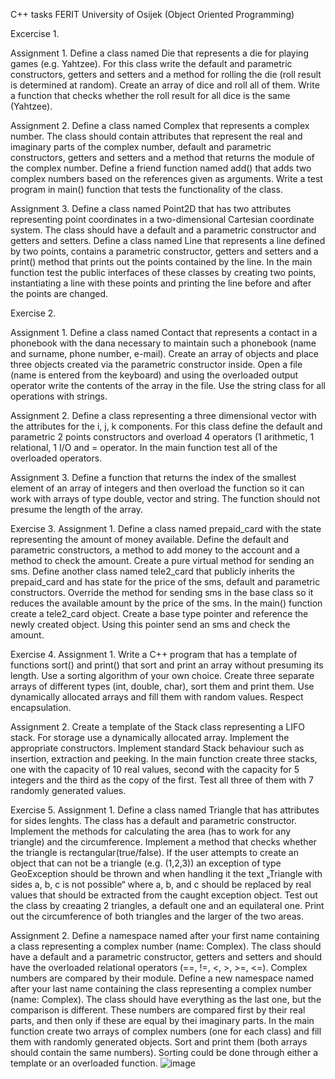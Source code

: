 C++ tasks FERIT University of Osijek (Object Oriented Programming)

Excercise 1.

  Assignment 1.
      Define a class named Die that represents a die for playing games (e.g. Yahtzee). For this class write the default and parametric constructors, getters and setters and a method for rolling the die (roll result is determined at random). Create an array of dice and roll all of them. Write a function that checks whether the roll result for all dice is the same (Yahtzee).
      
  Assignment 2.
      Define a class named Complex that represents a complex number. The class should contain attributes that represent the real and imaginary parts of the complex   number, default and parametric constructors, getters and setters and a method that returns the module of the complex number. Define a friend function named add() that adds two complex numbers based on the references given as arguments. Write a test program in main() function that tests the functionality of the class.

  Assignment 3.
      Define a class named Point2D that has two attributes representing point coordinates in a two-dimensional Cartesian coordinate system. The class should  have a default and a parametric constructor and getters and setters. Define a class named Line that represents a line defined by two points, contains a parametric constructor, getters and setters and a print() method that prints out the points contained by the line. In the main function test the public interfaces of these classes by creating two points, instantiating a line with these points and printing the line before and after the points are changed.
      
Exercise 2.

  Assignment 1.
      Define a class named Contact that represents a contact in a phonebook with the dana necessary to maintain such a phonebook (name and surname, phone number, e-mail). Create an array of objects and place three objects created via the parametric constructor inside. Open a file (name is entered from the keyboard) and using the overloaded output operator write the contents of the array in the file. Use the string class for all operations with strings.

  Assignment 2.
      Define a class representing a three dimensional vector with the attributes for the i, j, k components. For this class define the default and parametric 2 points constructors and overload 4 operators (1 arithmetic, 1 relational, 1 I/O and = operator. In the main function test all of the overloaded operators. 
      
  Assignment 3.
      Define a function that returns the index of the smallest element of an array of integers and then overload the function so it can work with arrays of type double, vector and string. The function should not presume the length of the array.

Exercise 3.
  Assignment 1.
      Define a class named prepaid_card with the state representing the amount of money available. Define the default and parametric constructors, a method to add money to the account and a method to check the amount. Create a pure virtual method for sending an sms. Define another class named tele2_card that publicly inherits the prepaid_card and has state for the price of the sms, default and parametric constructors. Override the method for sending sms in the base class so it reduces the available amount by the price of the sms. In the main() function create a tele2_card object. Create a base type pointer and reference the newly created object. Using this pointer send an sms and check the amount.

Exercise 4.
  Assignment 1.
      Write a C++ program that has a template of functions sort() and print() that sort and print an array without presuming its length. Use a sorting algorithm of  your own choice. Create three separate arrays of different types (int, double, char), sort them and print them. Use dynamically allocated arrays and fill them with random values. Respect encapsulation.

  Assignment 2.
      Create a template of the Stack class representing a LIFO stack. For storage use a dynamically allocated array. Implement the appropriate constructors. Implement standard Stack behaviour such as insertion, extraction and peeking. In the main function create three stacks, one with the capacity of 10 real values, second with the capacity for 5 integers and the third as the copy of the first. Test all three of them with 7 randomly generated values.

Exercise 5.
  Assignment 1.
      Define a class named Triangle that has attributes for sides lenghts. The class has a default and parametric constructor. Implement the methods for calculating the area (has to work for any triangle) and the circumference. Implement a method that checks whether the triangle is rectangular(true/false). If the user attempts to create an object that can not be a triangle (e.g. (1,2,3)) an exception of type GeoException should be thrown and when  handling it the text „Triangle with sides a, b, c is not possible“ where a, b, and c should be replaced by real values that should be extracted from the caught  exception object. Test out the class by creaating 2 triangles, a default one and an equilateral one. Print out the circumference of both triangles and the larger of the two areas.

  Assignment 2.
      Define a namespace named after your first name containing a class representing a complex number (name: Complex). The class should have a default and a parametric constructor, getters and setters and should have the overloaded relational operators (==, !=, <, >, >=, <=). Complex numbers are compared by their module. Define a new namespace named after your last name containing the class representing a complex number (name: Complex). The class should have everything as the last one, but the comparison is different. These numbers are compared first by their real parts, and then only if these are equal by thei imaginary parts. In the main function create two arrays of complex numbers (one for each class) and fill them with randomly generated objects. Sort and print them (both arrays should contain the same numbers). Sorting could be done through either a template or an overloaded function.
      ![image](https://user-images.githubusercontent.com/77145863/178684852-587791d2-1010-446c-a5de-ee242f89573b.png)

  
